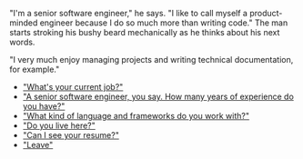 "I'm a senior software engineer," he says. "I like to call myself a product-minded engineer because I do so much more than writing code." The man starts stroking his bushy beard mechanically as he thinks about his next words.

"I very much enjoy managing projects and writing technical documentation, for example."

- ["What's your current job?"](work)
- ["A senior software engineer, you say. How many years of experience do you have?"](senior)
- ["What kind of language and frameworks do you work with?"](stack)
- ["Do you live here?"](where)
- ["Can I see your resume?"](resume)
- ["Leave"](leave)
